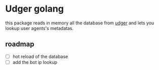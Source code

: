 # Udger golang

this package reads in memory all the database from [udger](https://udger.com) and lets you lookup user agents's metadatas.

## roadmap

* [ ] hot reload of the database
* [ ] add the bot ip lookup
